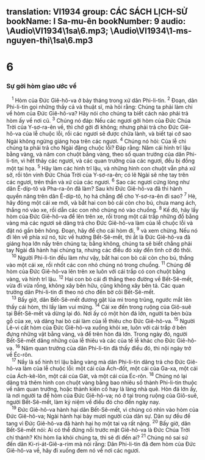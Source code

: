 translation: VI1934
group: CÁC SÁCH LỊCH-SỬ
bookName: I Sa-mu-ên 
bookNumber: 9
audio: \Audio\VI1934\1sa\6.mp3; \Audio\VI1934\1-ms-nguyen-thi\1sa\6.mp3
-------

<div class="title"><h1>6</h1><h3>Sự gởi hòm giao ước về</h3></div>
<span class="verse 1sa_6_1"> <sup>1</sup> Hòm của Đức Giê-hô-va ở bảy tháng trong xứ dân Phi-li-tin. </span>
<span class="verse 1sa_6_2"><sup>2</sup> Đoạn, dân Phi-li-tin gọi những thầy cả và thuật sĩ, mà hỏi rằng: Chúng ta phải làm chi về hòm của Đức Giê-hô-va? Hãy nói cho chúng ta biết cách nào phải trả hòm ấy về nơi cũ. </span>
<span class="verse 1sa_6_3"><sup>3</sup> Chúng nó đáp: Nếu các ngươi gởi hòm của Đức Chúa Trời của Y-sơ-ra-ên về, thì chớ gởi đi không; nhưng phải trả cho Đức Giê-hô-va của lễ chuộc lỗi, rồi các ngươi sẽ được chữa lành, và biết tại cớ sao Ngài không ngừng giáng họa trên các ngươi. </span>
<span class="verse 1sa_6_4"><sup>4</sup> Chúng nó hỏi: Của lễ chi chúng ta phải trả cho Ngài đặng chuộc lỗi? Đáp rằng: Năm cái hình trĩ lậu bằng vàng, và năm con chuột bằng vàng, theo số quan trưởng của dân Phi-li-tin, vì hết thảy các ngươi, và các quan trưởng của các ngươi, đều bị đồng một tai họa. </span>
<span class="verse 1sa_6_5"><sup>5</sup> Hãy làm các hình trĩ lậu, và những hình con chuột vẫn phá xứ sở, rồi tôn vinh Đức Chúa Trời của Y-sơ-ra-ên; có lẽ Ngài sẽ nhẹ tay trên các ngươi, trên thần và xứ của các ngươi. </span>
<span class="verse 1sa_6_6"><sup>6</sup> Sao các ngươi cứng lòng như dân Ê-díp-tô và Pha-ra-ôn đã làm? Sau khi Đức Giê-hô-va đã thi hành quyền năng trên dân Ê-díp-tô, họ há chẳng để cho Y-sơ-ra-ên đi sao? </span>
<span class="verse 1sa_6_7"><sup>7</sup> Hè, hãy đóng một cái xe mới, và bắt hai con bò cái còn cho bú, chưa mang ách, thắng nó vào xe, rồi dẫn các con nhỏ chúng nó vào chuồng. </span>
<span class="verse 1sa_6_8"><sup>8</sup> Kế đó, hãy lấy hòm của Đức Giê-hô-va để lên trên xe, rồi trong một cái trắp những đồ bằng vàng mà các ngươi sẽ dâng trả cho Đức Giê-hô-va làm của lễ chuộc lỗi và đặt nó gần bên hông. Đoạn, hãy để cho cái hòm đi, </span>
<span class="verse 1sa_6_9"><sup>9</sup> và xem chừng. Nếu nó đi lên về phía xứ nó, tức về hướng Bết-Sê-mết, thì ắt là Đức Giê-hô-va đã giáng họa lớn nầy trên chúng ta; bằng không, chúng ta sẽ biết chẳng phải tay Ngài đã hành hại chúng ta, nhưng các điều đó xảy đến tình cờ đó thôi. <br/></span>
<span class="verse 1sa_6_10"> <sup>10</sup> Người Phi-li-tin đều làm như vậy, bắt hai con bò cái còn cho bú, thắng vào một cái xe, rồi nhốt các con nhỏ chúng nó trong chuồng. </span>
<span class="verse 1sa_6_11"><sup>11</sup> Chúng để hòm của Đức Giê-hô-va lên trên xe luôn với cái trắp có con chuột bằng vàng, và hình trĩ lậu. </span>
<span class="verse 1sa_6_12"><sup>12</sup> Hai con bò cái đi thẳng theo đường về Bết-Sê-mết, vừa đi vừa rống, không xây bên hữu, cũng không xây bên tả. Các quan trưởng dân Phi-li-tin đi theo nó cho đến bờ cõi Bết-Sê-mết. <br/></span>
<span class="verse 1sa_6_13"> <sup>13</sup> Bấy giờ, dân Bết-Sê-mết đương gặt lúa mì trong trũng, ngước mắt lên thấy cái hòm, thì lấy làm vui mừng. </span>
<span class="verse 1sa_6_14"><sup>14</sup> Cái xe đến trong ruộng của Giô-suê tại Bết-Sê-mết và dừng lại đó. Nơi ấy có một hòn đá lớn, người ta bèn bửa gỗ của xe, và dâng hai bò cái làm của lễ thiêu cho Đức Giê-hô-va. </span>
<span class="verse 1sa_6_15"><sup>15</sup> Người Lê-vi cất hòm của Đức Giê-hô-va xuống khỏi xe, luôn với cái trắp ở bên đựng những vật bằng vàng, và để trên hòn đá lớn. Trong ngày đó, người Bết-Sê-mết dâng những của lễ thiêu và các của tế lễ khác cho Đức Giê-hô-va. </span>
<span class="verse 1sa_6_16"><sup>16</sup> Năm quan trưởng của dân Phi-li-tin đã thấy điều đó, thì nội ngày trở về Éc-rôn. <br/></span>
<span class="verse 1sa_6_17"> <sup>17</sup> Nầy là số hình trĩ lậu bằng vàng mà dân Phi-li-tin dâng trả cho Đức Giê-hô-va làm của lễ chuộc lỗi: một cái của Ách-đốt, một cái của Ga-xa, một cái của Ách-kê-lôn, một cái của Gát, và một cái của Éc-rôn. </span>
<span class="verse 1sa_6_18"><sup>18</sup> Chúng nó lại dâng trả thêm hình con chuột vàng bằng bao nhiêu số thành Phi-li-tin thuộc về năm quan trưởng, hoặc thành kiên cố hay là làng nhà quê. Hòn đá lớn ấy, là nơi người ta để hòm của Đức Giê-hô-va; nó ở tại trong ruộng của Giô-suê, người Bết-Sê-mết, làm kỷ niệm về điều đó cho đến ngày nay. <br/></span>
<span class="verse 1sa_6_19"> <sup>19</sup> Đức Giê-hô-va hành hại dân Bết-Sê-mết, vì chúng có nhìn vào hòm của Đức Giê-hô-va; Ngài hành hại bảy mươi người của dân sự. Dân sự đều để tang vì Đức Giê-hô-va đã hành hại họ một tai vạ rất nặng. </span>
<span class="verse 1sa_6_20"><sup>20</sup> Bấy giờ, dân Bết-Sê-mết nói: Ai có thể đứng nổi trước mặt Giê-hô-va là Đức Chúa Trời chí thánh? Khi hòm lìa khỏi chúng ta, thì sẽ đi đến ai? </span>
<span class="verse 1sa_6_21"><sup>21</sup> Chúng nó sai sứ đến dân Ki-ri-át-Giê-a-rim mà nói rằng: Dân Phi-li-tin đã đem hòm của Đức Giê-hô-va về, hãy đi xuống đem nó về nơi các ngươi. <br/> <br/></span>

